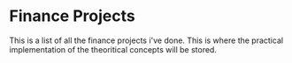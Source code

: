 # Finance Projects
This is a list of all the finance projects i've done.
This is where the practical implementation of the theoritical concepts will be stored.
